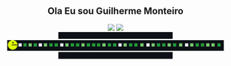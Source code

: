 <h2 align="center">Ola Eu sou Guilherme Monteiro</h2>
<div align="center">
  <img height="170px" src="https://github-readme-stats.vercel.app/api?username=guifilho&count_private=true&show_icons=true&theme=onedark"/>
  <img height="150px" src="https://github-readme-stats.vercel.app/api/top-langs/?username=guifilho&layout=compact&theme=onedark"/>  
</div>
<div align="center">
  <img height="16px" src="fundo-gambiarra.png"/>
  <img src="pacman-eating-commits-blocks.gif"/>
  <img height="16px" src="fundo-gambiarra.png"/>
</div>
